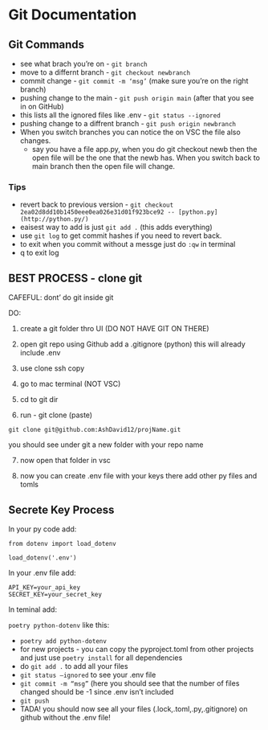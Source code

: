 # Git Documentation

## Git Commands

- see what brach you’re on - `git branch`
- move to a differnt branch - `git checkout newbranch`
- commit change - `git commit -m ‘msg’` (make sure you’re on the right branch)
- pushing change to the main - `git push origin main` (after that you see in on GitHub)
- this lists all the ignored files like .env - `git status --ignored` 
- pushing change to a diffrent branch - `git push origin newbranch`
- When you switch branches you can notice the on VSC the file also changes.
    - say you have a file app.py, when you do git checkout newb then the open file will be the one that the newb has. When you switch back to main branch then the open file will change.

### Tips

- revert back to previous version - `git checkout 2ea02d8dd10b1450eee0ea026e31d01f923bce92 -- [python.py](http://python.py/)`
- eaisest way to add is just `git add .` (this adds everything)
- use `git log`  to get commit hashes if you need to revert back.
- to exit when you commit without a messge just do `:qw` in terminal
- q to exit log

## BEST PROCESS - clone git

CAFEFUL: dont’ do git inside git 

DO:

1. create a git folder thro UI (DO NOT HAVE GIT ON THERE)

2. open git repo using Github add a .gitignore (python) this will already include .env

3. use clone ssh copy 

4. go to mac terminal (NOT VSC)

5. cd to git dir 

6. run - git clone (paste)

`git clone git@github.com:AshDavid12/projName.git`

you should see under git a new folder with your repo name

7. now open that folder in vsc 

8. now you can create .env file with your keys there add other py files and tomls

## Secrete Key Process

In your py code add:

```
from dotenv import load_dotenv

load_dotenv('.env')
```

In your .env file add:

```
API_KEY=your_api_key
SECRET_KEY=your_secret_key
```

In teminal add:

`poetry python-dotenv` like this:

- `poetry add python-dotenv`
- for new projects - you can copy the pyproject.toml from other projects and just use `poetry install` for all dependencies
- do `git add .` to add all your files
- `git status —ignored` to see your .env file
- `git commit -m “msg”` (here you should see that the number of files changed should be -1 since .env isn’t included
- `git push`
- TADA! you should now see all your files (.lock,.toml,.py,.gitignore) on github without the .env file!
